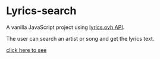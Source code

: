 # Lyrics-search

A vanilla JavaScript project using [lyrics.ovh API](https://lyricsovh.docs.apiary.io).

The user can search an artist or song and get the lyrics text.

[click here to see](https://behnazz.github.io/Lyrics-search/)
